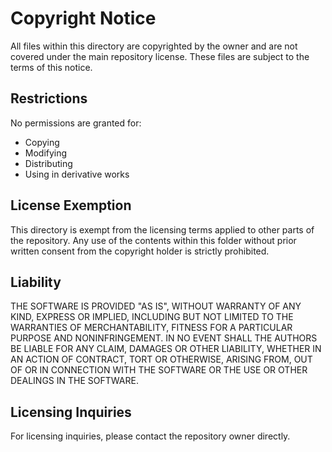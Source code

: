 # Copyright Notice

All files within this directory are copyrighted by the owner and are not covered under the main repository license. These files are subject to the terms of this notice.

## Restrictions

No permissions are granted for:
- Copying
- Modifying
- Distributing
- Using in derivative works

## License Exemption

This directory is exempt from the licensing terms applied to other parts of the repository. Any use of the contents within this folder without prior written consent from the copyright holder is strictly prohibited.

## Liability

THE SOFTWARE IS PROVIDED "AS IS", WITHOUT WARRANTY OF ANY KIND, EXPRESS OR IMPLIED, INCLUDING BUT NOT LIMITED TO THE WARRANTIES OF MERCHANTABILITY, FITNESS FOR A PARTICULAR PURPOSE AND NONINFRINGEMENT. IN NO EVENT SHALL THE AUTHORS BE LIABLE FOR ANY CLAIM, DAMAGES OR OTHER LIABILITY, WHETHER IN AN ACTION OF CONTRACT, TORT OR OTHERWISE, ARISING FROM, OUT OF OR IN CONNECTION WITH THE SOFTWARE OR THE USE OR OTHER DEALINGS IN THE SOFTWARE.

## Licensing Inquiries

For licensing inquiries, please contact the repository owner directly.
